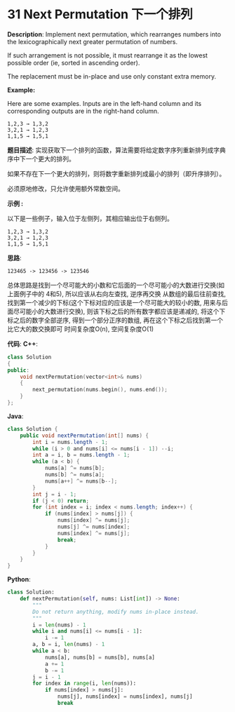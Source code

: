 # 31 Next Permutation 下一个排列

__Description__:
Implement next permutation, which rearranges numbers into the lexicographically next greater permutation of numbers.

If such arrangement is not possible, it must rearrange it as the lowest possible order (ie, sorted in ascending order).

The replacement must be in-place and use only constant extra memory.

__Example:__

Here are some examples. Inputs are in the left-hand column and its corresponding outputs are in the right-hand column.

```text
1,2,3 → 1,3,2
3,2,1 → 1,2,3
1,1,5 → 1,5,1
```

__题目描述__:
实现获取下一个排列的函数，算法需要将给定数字序列重新排列成字典序中下一个更大的排列。

如果不存在下一个更大的排列，则将数字重新排列成最小的排列（即升序排列）。

必须原地修改，只允许使用额外常数空间。

__示例 :__

以下是一些例子，输入位于左侧列，其相应输出位于右侧列。

```text
1,2,3 → 1,3,2
3,2,1 → 1,2,3
1,1,5 → 1,5,1
```

__思路__:

```text
123465 -> 123456 -> 123546
```

总体思路是找到一个尽可能大的小数和它后面的一个尽可能小的大数进行交换(如上面例子中的 4和5), 所以应该从右向左查找, 逆序再交换
从数组的最后往前查找, 找到第一个减少的下标(这个下标对应的应该是一个尽可能大的较小的数, 用来与后面尽可能小的大数进行交换), 则该下标之后的所有数字都应该是递减的, 将这个下标之后的数字全部逆序, 得到一个部分正序的数组, 再在这个下标之后找到第一个比它大的数交换即可
时间复杂度O(n), 空间复杂度O(1)

__代码__:
__C++__:

```C++
class Solution 
{
public:
    void nextPermutation(vector<int>& nums) 
    {
        next_permutation(nums.begin(), nums.end());
    }
};
```

__Java__:

```Java
class Solution {
    public void nextPermutation(int[] nums) {
        int i = nums.length - 1;
        while (i > 0 and nums[i] <= nums[i - 1]) --i; 
        int a = i, b = nums.length - 1;
        while (a < b) {
            nums[a] ^= nums[b];
            nums[b] ^= nums[a];
            nums[a++] ^= nums[b--];
        }
        int j = i - 1;
        if (j < 0) return;
        for (int index = i; index < nums.length; index++) {
            if (nums[index] > nums[j]) {
                nums[index] ^= nums[j];
                nums[j] ^= nums[index];
                nums[index] ^= nums[j];
                break;
            }
        }
    }
}
```

__Python__:

```Python
class Solution:
    def nextPermutation(self, nums: List[int]) -> None:
        """
        Do not return anything, modify nums in-place instead.
        """
        i = len(nums) - 1
        while i and nums[i] <= nums[i - 1]:
            i -= 1
        a, b = i, len(nums) - 1
        while a < b:
            nums[a], nums[b] = nums[b], nums[a]
            a += 1
            b -= 1
        j = i - 1
        for index in range(i, len(nums)):
            if nums[index] > nums[j]:
                nums[j], nums[index] = nums[index], nums[j]
                break
```
